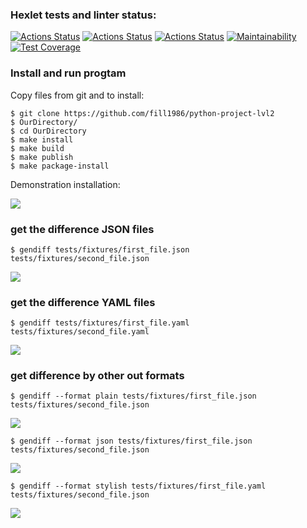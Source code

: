 ### Hexlet tests and linter status:
[![Actions Status](https://github.com/fill1986/python-project-lvl2/workflows/hexlet-check/badge.svg)](https://github.com/fill1986/python-project-lvl2/actions)
[![Actions Status](https://github.com/fill1986/python-project-lvl2/workflows/linter-check/badge.svg)](https://github.com/fill1986/python-project-lvl2/actions/workflows/linter-check.yaml)
[![Actions Status](https://github.com/fill1986/python-project-lvl2/workflows/pytests/badge.svg)](https://github.com/fill1986/python-project-lvl2/actions/workflows/pytests.yaml)
[![Maintainability](https://api.codeclimate.com/v1/badges/08f54ac62860935c041f/maintainability)](https://codeclimate.com/github/fill1986/python-project-lvl2/maintainability)
[![Test Coverage](https://api.codeclimate.com/v1/badges/08f54ac62860935c041f/test_coverage)](https://codeclimate.com/github/fill1986/python-project-lvl2/test_coverage)


### Install and run progtam
Copy files from git and to install:
```
$ git clone https://github.com/fill1986/python-project-lvl2 
$ OurDirectory/
$ cd OurDirectory
$ make install
$ make build
$ make publish
$ make package-install
```

Demonstration installation:

<a href="https://asciinema.org/a/CeCZyqLoh54n71a48HhcCjKrV" target="_blank"><img src="https://asciinema.org/a/CeCZyqLoh54n71a48HhcCjKrV.svg" /></a>


### get the difference JSON files
```
$ gendiff tests/fixtures/first_file.json tests/fixtures/second_file.json
```
<a href="https://asciinema.org/a/mhrgvU2YyYzQgV9F0h2yBMf6m" target="_blank"><img src="https://asciinema.org/a/mhrgvU2YyYzQgV9F0h2yBMf6m.svg" /></a>


### get the difference YAML files
```
$ gendiff tests/fixtures/first_file.yaml tests/fixtures/second_file.yaml
```
<a href="https://asciinema.org/a/bvmFiRI2jv3j3tpYXL5DXtMkR" target="_blank"><img src="https://asciinema.org/a/bvmFiRI2jv3j3tpYXL5DXtMkR.svg" /></a>

### get difference by other out formats
```
$ gendiff --format plain tests/fixtures/first_file.json tests/fixtures/second_file.json
```
<a href="https://asciinema.org/a/0n881N0e8wkcvjPkhlnt0FhAt" target="_blank"><img src="https://asciinema.org/a/0n881N0e8wkcvjPkhlnt0FhAt.svg" /></a>


```
$ gendiff --format json tests/fixtures/first_file.json tests/fixtures/second_file.json
```
<a href="https://asciinema.org/a/Hr7eL0gtOLW29gRLwqYMZ2cqx" target="_blank"><img src="https://asciinema.org/a/Hr7eL0gtOLW29gRLwqYMZ2cqx.svg" /></a>


```
$ gendiff --format stylish tests/fixtures/first_file.yaml tests/fixtures/second_file.json
```
<a href="https://asciinema.org/a/ttXxITc9S7EoaxviIqCfjZXKa" target="_blank"><img src="https://asciinema.org/a/ttXxITc9S7EoaxviIqCfjZXKa.svg" /></a>
